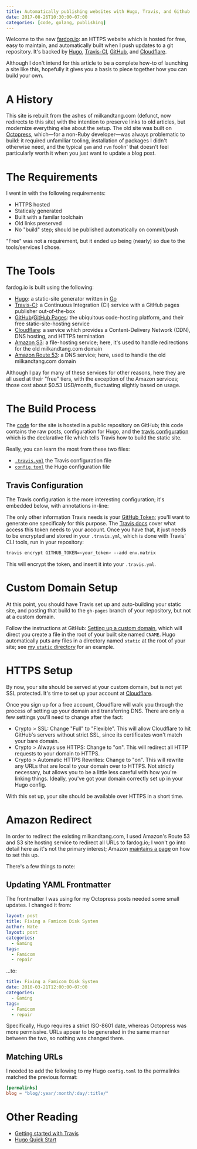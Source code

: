 ```yaml
---
title: Automatically publishing websites with Hugo, Travis, and Github
date: 2017-08-26T10:30:00-07:00
categories: [code, golang, publishing]
---
```


Welcome to the new [fardog.io][]: an HTTPS website which is hosted for free,
easy to maintain, and automatically built when I push updates to a git
repository. It's backed by [Hugo][], [Travis-CI][travis], [GitHub][], and
[Cloudflare][].

Although I don't intend for this article to be a complete how-to of launching a
site like this, hopefully it gives you a basis to piece together how you can
build your own.

# A History

This site is rebuilt from the ashes of milkandtang.com (defunct, now redirects
to this site) with the intention to preserve links to old articles, but
modernize everything else about the setup. The old site was built on
[Octopress][], which—for a non-Ruby developer—was always problematic to build:
it required unfamiliar tooling, installation of packages I didn't otherwise
need, and the typical `gem` and `rvm` foolin' that doesn't feel particularly
worth it when you just want to update a blog post.

# The Requirements

I went in with the following requirements:

* HTTPS hosted
* Staticaly generated
* Built with a familar toolchain
* Old links preserved
* No "build" step; should be published automatically on commit/push

"Free" was not a requirement, but it ended up being (nearly) so due to the
tools/services I chose.

# The Tools

fardog.io is built using the following:

* [Hugo][]: a static-site generator written in [Go][]
* [Travis-CI][travis]: a Continuous Integration (CI) service with a GitHub
  pages publisher out-of-the-box
* [GitHub][]/[GitHub Pages][gh-pages]: the ubiquitous code-hosting platform,
  and their free static-site-hosting service
* [Cloudflare][]: a service which provides a Content-Delivery Network (CDN),
  DNS hosting, and HTTPS termination
* [Amazon S3][]: a file-hosting service; here, it's used to handle redirections
  for the old milkandtang.com domain
* [Amazon Route 53][]: a DNS service; here, used to handle the old
  milkandtang.com domain

Although I pay for many of these services for other reasons, here they are all
used at their "free" tiers, with the exception of the Amazon services; those
cost about $0.53 USD/month, fluctuating slightly based on usage.

# The Build Process

The [code][] for the site is hosted in a public repository on GitHub; this code
contains the raw posts, configuration for Hugo, and the [travis
configuration][travis-conf] which is the declarative file which tells Travis how
to build the static site.

Really, you can learn the most from these two files:

* [`.travis.yml`][travis-conf] the Travis configuration file
* [`config.toml`][hugo-conf] the Hugo configuration file

## Travis Configuration

The Travis configuration is the more interesting configuration; it's embedded
below, with annotations in-line:

<script src="https://gist.github.com/fardog/97abb2bc066cdeada5fbf9fb8e0ed079.js"></script>

The only other information Travis needs is your [GitHub Token][gh-token]; you'll
want to generate one specificaly for this purpose. The
[Travis docs][travis-gh-token] cover what access this token needs to your
account. Once you have that, it just needs to be encrypted and stored in your
`.travis.yml`, which is done with Travis' CLI tools, run in your repository:

```bash
travis encrypt GITHUB_TOKEN=<your_token> --add env.matrix
```

This will encrypt the token, and insert it into your `.travis.yml`.

# Custom Domain Setup

At this point, you should have Travis set up and auto-building your static
site, and posting that build to the `gh-pages` branch of your repository, but
not at a custom domain.

Follow the instructions at GitHub: [Setting up a custom domain][gh-domain],
which will direct you create a file in the root of your built site named
`CNAME`. Hugo automatically puts any files in a directory named `static` at the
root of your site; see [my `static` directory][fd-static] for an example.

# HTTPS Setup

By now, your site should be served at your custom domain, but is not yet SSL
protected. It's time to set up your account at [Cloudflare][].

Once you sign up for a free account, Cloudflare will walk you through the
process of setting up your domain and transferring DNS. There are only a few
settings you'll need to change after the fact:

* Crypto > SSL: Change "Full" to "Flexible". This will allow Cloudflare to hit
  GitHub's servers without strict SSL, since its certificates won't match your
  bare domain.
* Crypto > Always use HTTPS: Change to "on". This will redirect all HTTP
  requests to your domain to HTTPS.
* Crypto > Automatic HTTPS Rewrites: Change to "on". This will rewrite any URLs
  that are local to your domain over to HTTPS. Not strictly necessary, but
  allows you to be a little less careful with how you're linking things.
  Ideally, you've got your domain correctly set up in your Hugo config.

With this set up, your site should be available over HTTPS in a short time.

# Amazon Redirect

In order to redirect the existing milkandtang.com, I used Amazon's Route 53 and
S3 site hosting service to redirect all URLs to fardog.io; I won't go into
detail here as it's not the primary interest; Amazon
[maintains a page][s3-redir] on how to set this up.

There's a few things to note:

## Updating YAML Frontmatter

The frontmatter I was using for my Octopress posts needed some small updates. I
changed it from:

```yaml
layout: post
title: Fixing a Famicom Disk System
author: Nate
layout: post
categories:
  - Gaming
tags:
  - Famicom
  - repair
```

…to:

```yaml
title: Fixing a Famicom Disk System
date: 2010-03-21T12:00:00-07:00
categories:
  - Gaming
tags:
  - Famicom
  - repair
```

Specifically, Hugo requires a strict ISO-8601 date, whereas Octopress was more
permissive. URLs appear to be generated in the same manner between the two, so
nothing was changed there.

## Matching URLs

I needed to add the following to my Hugo `config.toml` to the permalinks matched
the previous format:

```toml
[permalinks]
blog = "blog/:year/:month/:day/:title/"
```

# Other Reading

* [Getting started with Travis](https://docs.travis-ci.com/user/getting-started/)
* [Hugo Quick Start](https://gohugo.io/getting-started/quick-start/)

[fardog.io]: https://fardog.io/
[Hugo]: https://gohugo.io/
[travis]: https://travis-ci.org/
[GitHub]: https://github.com/
[Cloudflare]: https://www.cloudflare.com/
[Octopress]: http://octopress.org/
[gh-pages]: https://pages.github.com/
[gh-token]: https://github.com/settings/tokens
[Go]: https://golang.org/
[code]: https://github.com/fardog/fardog.io
[travis-conf]: https://github.com/fardog/fardog.io/blob/master/.travis.yml
[travis-gh-token]: https://docs.travis-ci.com/user/deployment/pages/
[hugo-conf]: https://github.com/fardog/fardog.io/blob/master/config.toml
[Amazon S3]: https://aws.amazon.com/s3/
[Amazon Route 53]: https://aws.amazon.com/route53/
[gh-domain]: https://help.github.com/articles/quick-start-setting-up-a-custom-domain/
[fd-static]: https://github.com/fardog/fardog.io/tree/master/static
[s3-redir]: https://docs.aws.amazon.com/AmazonS3/latest/dev/how-to-page-redirect.html
